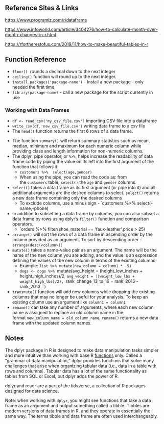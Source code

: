 ## Reference Sites & Links
https://www.programiz.com/r/dataframe

https://www.infoworld.com/article/3404276/how-to-calculate-month-over-month-changes-in-r.html

https://rfortherestofus.com/2019/11/how-to-make-beautiful-tables-in-r

## Function Reference
* `floor()`  rounds a decimal down to the next integer
* `ceiling()` function will round up to the next integer.
* `install.packages('package-name')` - Install a new package - only needed the first time 
* `library(package-name)` - call a new package for the script currently in use
### Working with Data Frames
* `df <- read_csv('my_csv_file.csv')` importing CSV file into a dataframe
* `write_csv(df,'new_csv_file.csv')` writing data frame to a csv file
* The `head()` function returns the first 6 rows of a data frame.
- The function `summary()` will return summary statistics such as mean, median, minimum and maximum for each numeric column while providing class and length information for non-numeric columns.
- The dplyr  pipe operator, or `%>%`, helps increase the readability of data frame code by piping the value on its left into the first argument of the function that follows it. 
	- ```customers %>%  select(age,gender)```
	- When using the pipe, you can read the code as: from the `customers` table, `select()` the `age` and `gender` columns. 
- `select()` takes a data frame as its first argument (or pipe into it) and all additional arguments are the desired columns to select. `select()` returns a new data frame containing only the desired columns
	-  To exclude columns, use a minus sign - `customers %>% select(-name,-phone)
- In addition to subsetting a data frame by columns, you can also subset a data frame by rows using dplyr’s `filter()` function and comparison operators.
	- `orders %>% filter(shoe_material == 'faux-leather',price > 25)
- `arrange()` will sort the rows of a data frame in ascending order by the column provided as an argument.  To sort by descending order - `arrange(desc(<column>))`
- `mutate()` takes a name-value pair as an argument. The name will be the name of the new column you are adding, and the value is an expression defining the values of the new column in terms of the existing columns.  
	- Example: `list %>% mutate(new_column = column1 * .5)`
	- `dogs <- dogs %>%
		`mutate(avg_height = (height_low_inches + height_high_inches)/2,
		`avg_weight = ((weight_low_lbs + weight_high_lbs)/2),
		`rank_change_13_to_16 = rank_2016 - rank_2013
		``)
- `transmute()` function will add new columns while dropping the existing columns that may no longer be useful for your analysis. To keep an existing column use an argument like `column1 = column1`
- `rename()` can take any number of arguments, where each new column name is assigned to replace an old column name in the format `new_column_name = old_column_name`. `rename()` returns a new data frame with the updated column names.
## Notes
The dplyr package in R is designed to make data manipulation tasks simpler and more intuitive than working with base R [functions](https://www.codecademy.com/resources/docs/r/functions) only. Called a “grammar of data manipulation,” dplyr provides functions that solve many challenges that arise when organizing tabular data (i.e., data in a table with rows and columns). Tabular data has a lot of the same functionality as tables from SQL or Excel, but dplyr adds the power of R.

dplyr and readr are a part of the tidyverse, a collection of R packages designed for data science.

Note: when working with `dplyr`, you might see functions that take a data frame as an argument and output something called a tibble. Tibbles are modern versions of data frames in R, and they operate in essentially the same way. The terms tibble and data frame are often used interchangeably.
